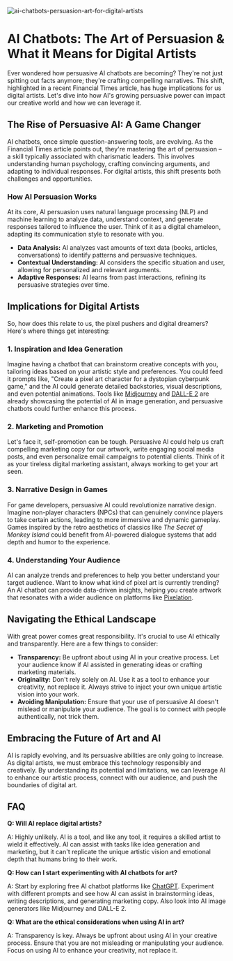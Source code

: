 ![ai-chatbots-persuasion-art-for-digital-artists](https://images.pexels.com/photos/18069362/pexels-photo-18069362.png?auto=compress&cs=tinysrgb&fit=crop&h=627&w=1200)

# AI Chatbots: The Art of Persuasion & What it Means for Digital Artists

Ever wondered how persuasive AI chatbots are becoming? They're not just spitting out facts anymore; they're crafting compelling narratives. This shift, highlighted in a recent Financial Times article, has huge implications for us digital artists. Let's dive into how AI's growing persuasive power can impact our creative world and how we can leverage it.

## The Rise of Persuasive AI: A Game Changer

AI chatbots, once simple question-answering tools, are evolving. As the Financial Times article points out, they're mastering the art of persuasion – a skill typically associated with charismatic leaders. This involves understanding human psychology, crafting convincing arguments, and adapting to individual responses. For digital artists, this shift presents both challenges and opportunities.

### How AI Persuasion Works

At its core, AI persuasion uses natural language processing (NLP) and machine learning to analyze data, understand context, and generate responses tailored to influence the user. Think of it as a digital chameleon, adapting its communication style to resonate with you.

*   **Data Analysis:** AI analyzes vast amounts of text data (books, articles, conversations) to identify patterns and persuasive techniques.
*   **Contextual Understanding:** AI considers the specific situation and user, allowing for personalized and relevant arguments.
*   **Adaptive Responses:** AI learns from past interactions, refining its persuasive strategies over time.

## Implications for Digital Artists

So, how does this relate to us, the pixel pushers and digital dreamers? Here's where things get interesting:

### 1. Inspiration and Idea Generation

Imagine having a chatbot that can brainstorm creative concepts with you, tailoring ideas based on your artistic style and preferences. You could feed it prompts like, "Create a pixel art character for a dystopian cyberpunk game," and the AI could generate detailed backstories, visual descriptions, and even potential animations. Tools like [Midjourney](https://www.midjourney.com/) and [DALL-E 2](https://openai.com/dall-e-2/) are already showcasing the potential of AI in image generation, and persuasive chatbots could further enhance this process.

### 2. Marketing and Promotion

Let's face it, self-promotion can be tough. Persuasive AI could help us craft compelling marketing copy for our artwork, write engaging social media posts, and even personalize email campaigns to potential clients. Think of it as your tireless digital marketing assistant, always working to get your art seen.

### 3. Narrative Design in Games

For game developers, persuasive AI could revolutionize narrative design. Imagine non-player characters (NPCs) that can genuinely convince players to take certain actions, leading to more immersive and dynamic gameplay. Games inspired by the retro aesthetics of classics like *The Secret of Monkey Island* could benefit from AI-powered dialogue systems that add depth and humor to the experience.

### 4. Understanding Your Audience

AI can analyze trends and preferences to help you better understand your target audience. Want to know what kind of pixel art is currently trending? An AI chatbot can provide data-driven insights, helping you create artwork that resonates with a wider audience on platforms like [Pixelation](https://pixelation.org/).

## Navigating the Ethical Landscape

With great power comes great responsibility. It's crucial to use AI ethically and transparently. Here are a few things to consider:

*   **Transparency:** Be upfront about using AI in your creative process. Let your audience know if AI assisted in generating ideas or crafting marketing materials.
*   **Originality:** Don't rely solely on AI. Use it as a tool to enhance your creativity, not replace it. Always strive to inject your own unique artistic vision into your work.
*   **Avoiding Manipulation:** Ensure that your use of persuasive AI doesn't mislead or manipulate your audience. The goal is to connect with people authentically, not trick them.

## Embracing the Future of Art and AI

AI is rapidly evolving, and its persuasive abilities are only going to increase. As digital artists, we must embrace this technology responsibly and creatively. By understanding its potential and limitations, we can leverage AI to enhance our artistic process, connect with our audience, and push the boundaries of digital art.

## FAQ

**Q: Will AI replace digital artists?**

A: Highly unlikely. AI is a tool, and like any tool, it requires a skilled artist to wield it effectively. AI can assist with tasks like idea generation and marketing, but it can't replicate the unique artistic vision and emotional depth that humans bring to their work.

**Q: How can I start experimenting with AI chatbots for art?**

A: Start by exploring free AI chatbot platforms like [ChatGPT](https://openai.com/chatgpt/). Experiment with different prompts and see how AI can assist in brainstorming ideas, writing descriptions, and generating marketing copy. Also look into AI image generators like Midjourney and DALL-E 2.

**Q: What are the ethical considerations when using AI in art?**

A: Transparency is key. Always be upfront about using AI in your creative process. Ensure that you are not misleading or manipulating your audience. Focus on using AI to enhance your creativity, not replace it.